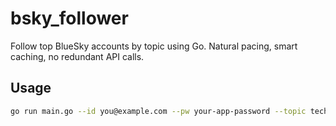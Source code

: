 # bsky_follower

Follow top BlueSky accounts by topic using Go. Natural pacing, smart caching, no redundant API calls.

## Usage

```bash
go run main.go --id you@example.com --pw your-app-password --topic tech
```
